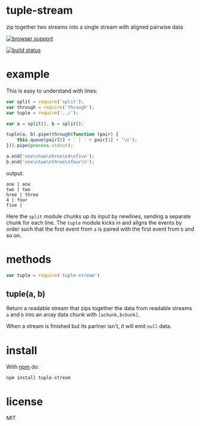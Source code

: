 # tuple-stream

zip together two streams into a single stream with aligned pairwise data

[![browser support](https://ci.testling.com/substack/tuple-stream.png)](http://ci.testling.com/substack/tuple-stream)

[![build status](https://secure.travis-ci.org/substack/tuple-stream.png)](http://travis-ci.org/substack/tuple-stream)

# example

This is easy to understand with lines:

``` js
var split = require('split');
var through = require('through');
var tuple = require('../');

var a = split(), b = split();

tuple(a, b).pipe(through(function (pair) {
    this.queue(pair[0] + ' | ' + pair[1] + '\n');
})).pipe(process.stdout);

a.end('one\ntwo\nhree\n4\nfive');
b.end('one\ntwo\nthree\nfour\n');
```

output:

```
one | one
two | two
hree | three
4 | four
five | 
```

Here the `split` module chunks up its input by newlines, sending a separate
chunk for each line. The `tuple` module kicks in and aligns the events by order
such that the first event from `a` is paired with the first event from `b` and
so on.

# methods


``` js
var tuple = require('tuple-stream')
```

## tuple(a, b)

Return a readable stream that zips together the data from readable streams `a`
and `b` into an array data chunk with `[achunk,bchunk]`.

When a stream is finished but its partner isn't, it will emit `null` data.

# install

With [npm](https://npmjs.org) do:

```
npm install tuple-stream
```

# license

MIT
